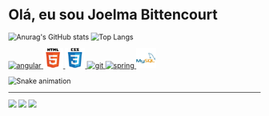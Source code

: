  # Olá, eu sou Joelma Bittencourt


![Anurag's GitHub stats](https://github-readme-stats.vercel.app/api?username=joelmabittencourt&show_icons=true&theme=highcontrast) ![Top Langs](https://github-readme-stats.vercel.app/api/top-langs/?username=joelmabittencourt&layout=compact&theme=highcontrast)

<div style="display: inline_block">

<a href="https://angular.io" target="_blank"> <img src="https://angular.io/assets/images/logos/angular/angular.svg" alt="angular" width="40" height="40"/> </a>
<a href="https://www.w3.org/html/" target="_blank"> <img src="https://raw.githubusercontent.com/devicons/devicon/master/icons/html5/html5-original-wordmark.svg" alt="html5" width="40" height="40"/> </a> 
<a href="https://www.w3schools.com/css/" target="_blank"> <img src="https://raw.githubusercontent.com/devicons/devicon/master/icons/css3/css3-original-wordmark.svg" alt="css3" width="40" height="40"/> </a>
<a href="https://git-scm.com/" target="_blank"> <img src="https://www.vectorlogo.zone/logos/git-scm/git-scm-icon.svg" alt="git" width="40" height="40"/> </a>
 <a href="https://spring.io/" target="_blank"> <img src="https://www.vectorlogo.zone/logos/springio/springio-icon.svg" alt="spring" width="40" height="40"/> </a>
<a href="https://www.mysql.com/" target="_blank"> <img src="https://raw.githubusercontent.com/devicons/devicon/master/icons/mysql/mysql-original-wordmark.svg" alt="mysql" width="40" height="40"/> </a>


![Snake animation](https://github.com/JoelmaBittencourt/JoelmaBittencourt/blob/output/github-contribution-grid-snake.svg)
 </div>

<hr>

  [<img src = "https://img.shields.io/badge/instagram-%23E4405F.svg?&style=for-the-badge&logo=instagram&logoColor=white">](https://www.instagram.com/jooh00_/) [<img src="https://img.shields.io/badge/linkedin-%230077B5.svg?&style=for-the-badge&logo=linkedin&logoColor=white" />](www.linkedin.com/in/joelma-bittencourt-1488a03208) [<img src="https://img.shields.io/badge/-gmail-2EC866?style=for-the-badge&logo=gmail&logoColor=white" />](mailto:joohtrader@gmail.com)
 
  
    
     
